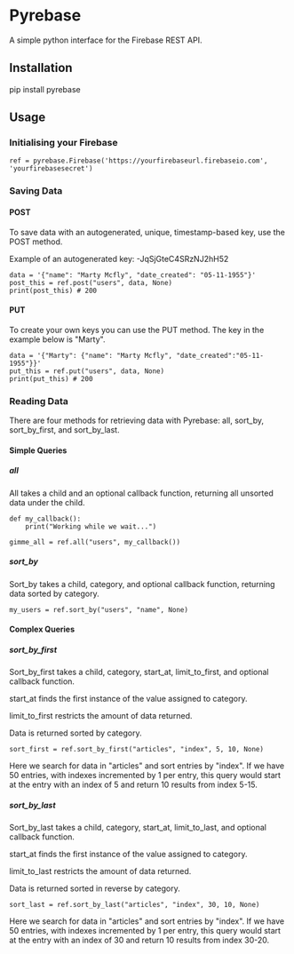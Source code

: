 # Pyrebase

A simple python interface for the Firebase REST API.

## Installation

pip install pyrebase

## Usage

### Initialising your Firebase

```
ref = pyrebase.Firebase('https://yourfirebaseurl.firebaseio.com', 'yourfirebasesecret')
```

### Saving Data

#### POST

To save data with an autogenerated, unique, timestamp-based key, use the POST method.

Example of an autogenerated key: -JqSjGteC4SRzNJ2hH52

```
data = '{"name": "Marty Mcfly", "date_created": "05-11-1955"}'
post_this = ref.post("users", data, None)
print(post_this) # 200
```

#### PUT

To create your own keys you can use the PUT method. The key in the example below is "Marty".

```
data = '{"Marty": {"name": "Marty Mcfly", "date_created":"05-11-1955"}}'
put_this = ref.put("users", data, None)
print(put_this) # 200
```

### Reading Data

There are four methods for retrieving data with Pyrebase: all, sort_by, sort_by_first, and sort_by_last.

#### Simple Queries

##### all

All takes a child and an optional callback function, returning all unsorted data under the child.

```
def my_callback():
    print("Working while we wait...")

gimme_all = ref.all("users", my_callback())
```

##### sort_by

Sort_by takes a child, category, and optional callback function, returning data sorted by category.

```
my_users = ref.sort_by("users", "name", None)
```

#### Complex Queries

##### sort_by_first

Sort_by_first takes a child, category, start_at, limit_to_first, and optional callback function.

start_at finds the first instance of the value assigned to category.

limit_to_first restricts the amount of data returned.

Data is returned sorted by category.

```
sort_first = ref.sort_by_first("articles", "index", 5, 10, None)
```
Here we search for data in "articles" and sort entries by "index". If we have 50 entries, with indexes incremented
by 1 per entry, this query would start at the entry with an index of 5 and return 10 results from index 5-15.

##### sort_by_last

Sort_by_last takes a child, category, start_at, limit_to_last, and optional callback function.

start_at finds the first instance of the value assigned to category.

limit_to_last restricts the amount of data returned.

Data is returned sorted in reverse by category.

```
sort_last = ref.sort_by_last("articles", "index", 30, 10, None)
```
Here we search for data in "articles" and sort entries by "index". If we have 50 entries, with indexes incremented
by 1 per entry, this query would start at the entry with an index of 30 and return 10 results from index 30-20.
